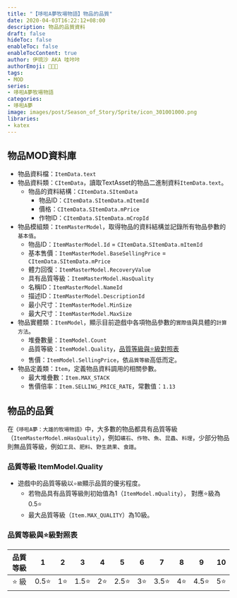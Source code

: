 ```yaml
---
title: "【哆啦A夢牧場物語】物品的品質"
date: 2020-04-03T16:22:12+08:00
description: 物品的品質資料
draft: false
hideToc: false
enableToc: false
enableTocContent: true
author: 伊琉沙 AKA 哇咔咔
authorEmoji: 👩🏿‍🚀
tags: 
- MOD
series:
- 哆啦A夢牧場物語
categories:
- 哆啦A夢
image: images/post/Season_of_Story/Sprite/icon_301001000.png
libraries:
- katex
---
```

## 物品MOD資料庫
+ 物品資料檔：`ItemData.text`
+ 物品資料類：`CItemData`，讀取TextAsset的物品二進制資料`ItemData.text`。
    + 物品的資料結構：`CItemData.SItemData`
        + 物品ID：`CItemData.SItemData.mItemId`
        + 價格：`CItemData.SItemData.mPrice`
        + 作物ID：`CItemData.SItemData.mCropId`
+ 物品模組類：`ItemMasterModel`，取得物品的資料結構並記錄所有物品參數的`基本值`。
    + 物品ID：`ItemMasterModel.Id` = `CItemData.SItemData.mItemId`
    + 基本售價：`ItemMasterModel.BaseSellingPrice` = `CItemData.SItemData.mPrice`
    + 體力回復：`ItemMasterModel.RecoveryValue`
    + 具有品質等級：`ItemMasterModel.HasQuality`
    + 名稱ID：`ItemMasterModel.NameId`
    + 描述ID：`ItemMasterModel.DescriptionId`
    + 最小尺寸：`ItemMasterModel.MinSize`
    + 最大尺寸：`ItemMasterModel.MaxSize`
+ 物品實體類：`ItemModel`，顯示目前遊戲中各項物品參數的`實際值`與具體的`計算方法`。
    + 堆疊數量：`ItemModel.Count`
    + 品質等級：`ItemModel.Quality`，[品質等級與⭐️級對照表](../doraemon-story-item-part1/#品質等級與級對照表)
    + 售價：`ItemModel.SellingPrice`，依`品質等級`高低而定。
+ 物品定義類：`Item`，定義物品資料調用的相關參數。
    + 最大堆疊數：`Item.MAX_STACK`
    + 售價倍率：`Item.SELLING_PRICE_RATE`，常數值：`1.13`

## 物品的品質
在`《哆啦A夢：大雄的牧場物語》`中，大多數的物品都具有品質等級（`ItemMasterModel.mHasQuality`），例如`礦石`、`作物`、`魚`、`昆蟲`、`料理`，少部分物品則無品質等級，例如`工具`、`肥料`、`野生蔬果`、`食譜`。

### 品質等級 ItemModel.Quality
+ 遊戲中的品質等級以`⭐️級`顯示品質的優劣程度。
    + 若物品具有品質等級則初始值為1（`ItemModel.mQuality`）， 對應⭐️級為0.5⭐️
    + 最大品質等級（`Item.MAX_QUALITY`）為10級。

### 品質等級與⭐️級對照表
| **品質等級** | **1** | **2** | **3** | **4** | **5** | **6** | **7** | **8** | **9** | **10** |
| :----------: | :---: | :---: | :---: | :---: | :---: | :---: | :---: | :---: | :---: | :----: |
|     ⭐️ 級     | 0.5⭐️  |  1⭐️   | 1.5⭐️  |  2⭐️   | 2.5⭐️  |  3⭐️   | 3.5⭐️  |  4⭐️   | 4.5⭐️  |   5⭐️   |